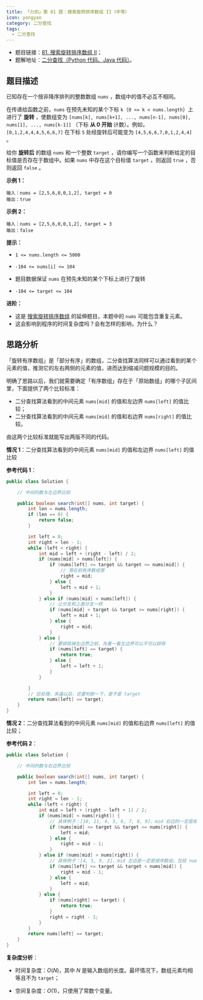 ```yaml
---
title: 「力扣」第 81 题：搜索旋转排序数组 II（中等）
icon: yongyan
category: 二分查找
tags:
  - 二分查找
---
```


- 题目链接：[81. 搜索旋转排序数组 II](https://leetcode-cn.com/problems/search-in-rotated-sorted-array-ii/)；
- 题解地址：[二分查找（Python 代码、Java 代码）](https://leetcode-cn.com/problems/search-in-rotated-sorted-array-ii/solution/er-fen-cha-zhao-by-liweiwei1419/)。

## 题目描述

已知存在一个按非降序排列的整数数组 `nums` ，数组中的值不必互不相同。

在传递给函数之前，`nums` 在预先未知的某个下标 `k`（`0 <= k < nums.length`）上进行了 **旋转** ，使数组变为 `[nums[k], nums[k+1], ..., nums[n-1], nums[0], nums[1], ..., nums[k-1]]` （下标 **从 0 开始** 计数）。例如， `[0,1,2,4,4,4,5,6,6,7]` 在下标 `5` 处经旋转后可能变为 `[4,5,6,6,7,0,1,2,4,4]` 。

给你 **旋转后** 的数组 `nums` 和一个整数 `target` ，请你编写一个函数来判断给定的目标值是否存在于数组中。如果 `nums` 中存在这个目标值 `target` ，则返回 `true` ，否则返回 `false` 。

**示例 1：**

```
输入：nums = [2,5,6,0,0,1,2], target = 0
输出：true
```

**示例 2：**

```
输入：nums = [2,5,6,0,0,1,2], target = 3
输出：false
```

**提示：**

- `1 <= nums.length <= 5000`
- `-104 <= nums[i] <= 104`

- 题目数据保证 `nums` 在预先未知的某个下标上进行了旋转
- `-104 <= target <= 104`

**进阶：**

- 这是 [搜索旋转排序数组](https://leetcode-cn.com/problems/search-in-rotated-sorted-array/description/) 的延伸题目，本题中的 `nums` 可能包含重复元素。
- 这会影响到程序的时间复杂度吗？会有怎样的影响，为什么？

## 思路分析

「旋转有序数组」是「部分有序」的数组，二分查找算法同样可以通过看到的某个元素的值，推测它的左右两侧的元素的值，进而达到缩减问题规模的目的。

明确了思路以后，我们就需要确定「有序数组」存在于「原始数组」的哪个子区间里，下面提供了两个比较标准：

- 二分查找算法看到的中间元素 `nums[mid]` 的值和左边界 `nums[left]` 的值比较；
- 二分查找算法看到的中间元素 `nums[mid]` 的值和右边界 `nums[right]` 的值比较。

由这两个比较标准就能写出两版不同的代码。

**情况 1**：二分查找算法看到的中间元素 `nums[mid]` 的值和左边界 `nums[left]` 的值比较

**参考代码 1**：

```java
public class Solution {

    // 中间的数与左边界比较

    public boolean search(int[] nums, int target) {
        int len = nums.length;
        if (len == 0) {
            return false;
        }

        int left = 0;
        int right = len - 1;
        while (left < right) {
            int mid = left + (right - left) / 2;
            if (nums[mid] > nums[left]) {
                if (nums[left] <= target && target <= nums[mid]) {
                    // 落在前有序数组里
                    right = mid;
                } else {
                    left = mid + 1;
                }
            } else if (nums[mid] < nums[left]) {
                // 让分支和上面分支一样
                if (nums[mid] < target && target <= nums[right]) {
                    left = mid + 1;
                } else {
                    right = mid;
                }
            } else {
                // 要排除掉左边界之前，先看一看左边界可以不可以排除
                if (nums[left] == target) {
                    return true;
                } else {
                    left = left + 1;
                }
            }

        }
        // 后处理，夹逼以后，还要判断一下，是不是 target
        return nums[left] == target;
    }
}
```

**情况 2**：二分查找算法看到的中间元素 `nums[mid]` 的值和右边界 `nums[left]` 的值比较；

**参考代码 2**：

```java
public class Solution {

    // 中间的数与右边界比较

    public boolean search(int[] nums, int target) {
        int len = nums.length;

        int left = 0;
        int right = len - 1;
        while (left < right) {
            int mid = left + (right - left + 1) / 2;
            if (nums[mid] < nums[right]) {
                // 具体例子：[10, 11, 4, 5, 6, 7, 8, 9]，mid 右边的一定是顺序数组，包括 nums[mid]
                if (nums[mid] <= target && target <= nums[right]) {
                    left = mid;
                } else {
                    right = mid - 1;
                }
            } else if (nums[mid] > nums[right]) {
                // 具体例子：[4, 5, 9, 2]，mid 左边是一定是顺序数组，包括 nums[mid]
                if (nums[left] <= target && target < nums[mid]) {
                    right = mid - 1;
                } else {
                    left = mid;
                }
            } else {
                if (nums[right] == target) {
                    return true;
                }
                right = right - 1;
            }
        }
        return nums[left] == target;
    }
}
```

**复杂度分析**：

- 时间复杂度：$O(N)$，其中 $N$ 是输入数组的长度。最坏情况下，数组元素均相等且不为 `target`；

- 空间复杂度：$O(1)$，只使用了常数个变量。
